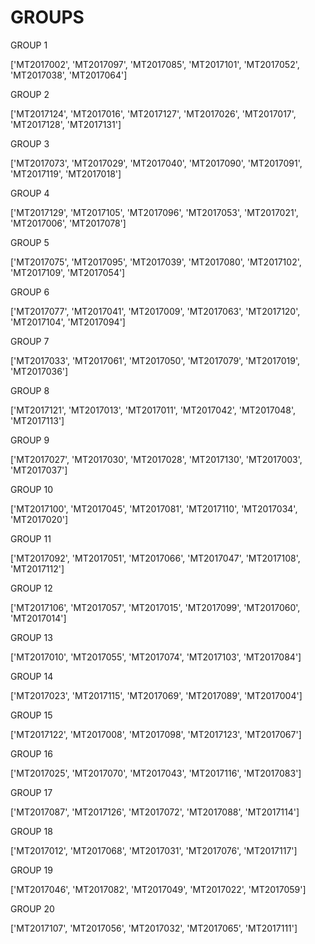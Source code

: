 # GROUPS
GROUP 1

['MT2017002', 'MT2017097', 'MT2017085', 'MT2017101', 'MT2017052', 'MT2017038', 'MT2017064']

GROUP 2

['MT2017124', 'MT2017016', 'MT2017127', 'MT2017026', 'MT2017017', 'MT2017128', 'MT2017131']

GROUP 3

['MT2017073', 'MT2017029', 'MT2017040', 'MT2017090', 'MT2017091', 'MT2017119', 'MT2017018']

GROUP 4

['MT2017129', 'MT2017105', 'MT2017096', 'MT2017053', 'MT2017021', 'MT2017006', 'MT2017078']

GROUP 5

['MT2017075', 'MT2017095', 'MT2017039', 'MT2017080', 'MT2017102', 'MT2017109', 'MT2017054']

GROUP 6

['MT2017077', 'MT2017041', 'MT2017009', 'MT2017063', 'MT2017120', 'MT2017104', 'MT2017094']

GROUP 7

['MT2017033', 'MT2017061', 'MT2017050', 'MT2017079', 'MT2017019', 'MT2017036']

GROUP 8

['MT2017121', 'MT2017013', 'MT2017011', 'MT2017042', 'MT2017048', 'MT2017113']

GROUP 9

['MT2017027', 'MT2017030', 'MT2017028', 'MT2017130', 'MT2017003', 'MT2017037']

GROUP 10

['MT2017100', 'MT2017045', 'MT2017081', 'MT2017110', 'MT2017034', 'MT2017020']

GROUP 11

['MT2017092', 'MT2017051', 'MT2017066', 'MT2017047', 'MT2017108', 'MT2017112']

GROUP 12

['MT2017106', 'MT2017057', 'MT2017015', 'MT2017099', 'MT2017060', 'MT2017014']

GROUP 13

['MT2017010', 'MT2017055', 'MT2017074', 'MT2017103', 'MT2017084']

GROUP 14

['MT2017023', 'MT2017115', 'MT2017069', 'MT2017089', 'MT2017004']

GROUP 15

['MT2017122', 'MT2017008', 'MT2017098', 'MT2017123', 'MT2017067']

GROUP 16

['MT2017025', 'MT2017070', 'MT2017043', 'MT2017116', 'MT2017083']

GROUP 17

['MT2017087', 'MT2017126', 'MT2017072', 'MT2017088', 'MT2017114']

GROUP 18

['MT2017012', 'MT2017068', 'MT2017031', 'MT2017076', 'MT2017117']

GROUP 19

['MT2017046', 'MT2017082', 'MT2017049', 'MT2017022', 'MT2017059']

GROUP 20

['MT2017107', 'MT2017056', 'MT2017032', 'MT2017065', 'MT2017111']
